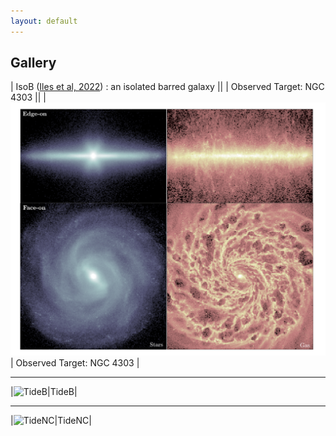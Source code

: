 ```yaml
---
layout: default
---
```

<style>
table {
    border-collapse: collapse;
}
table, th, td {
   border: none;
}
blockquote {
    border-left: none;
    padding-left: 10px;
}
table th:first-of-type {
    width: 50%;
}
table th:nth-of-type(2) {
    width: 50%;
}
</style>

## Gallery

| IsoB (<a href="https://ui.adsabs.harvard.edu/abs/2022MNRAS.510.3899I/abstract">Iles et al, 2022</a>) :  an isolated barred galaxy ||
| Observed Target: NGC 4303 || 
|![IsoB](./assets/images/gallery/IsoB_aesthetic.png)| Observed Target: NGC 4303 |


* * *

|![TideB](./assets/images/B-TideB_synthobs)|TideB|

* * *

|![TideNC](./assets/images/A-IsoB_synthobs)|TideNC|
